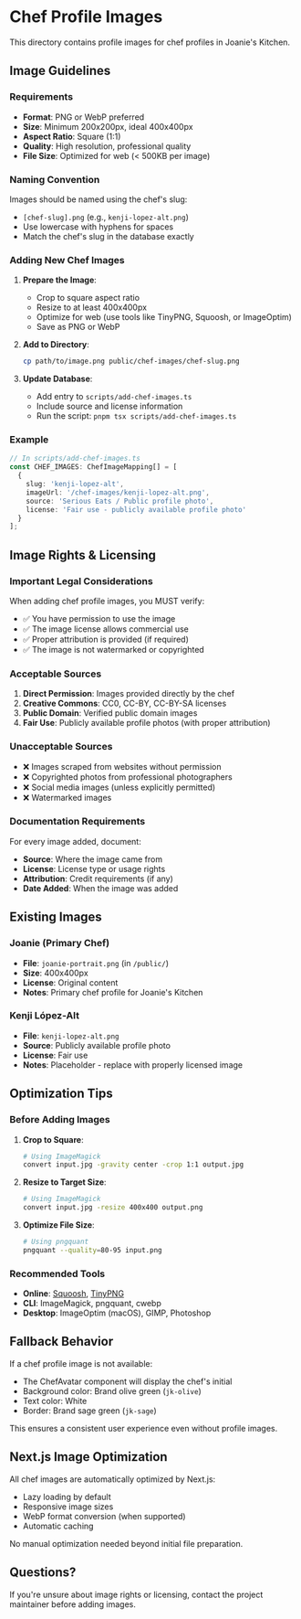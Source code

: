 # Chef Profile Images

This directory contains profile images for chef profiles in Joanie's Kitchen.

## Image Guidelines

### Requirements

- **Format**: PNG or WebP preferred
- **Size**: Minimum 200x200px, ideal 400x400px
- **Aspect Ratio**: Square (1:1)
- **Quality**: High resolution, professional quality
- **File Size**: Optimized for web (< 500KB per image)

### Naming Convention

Images should be named using the chef's slug:
- `[chef-slug].png` (e.g., `kenji-lopez-alt.png`)
- Use lowercase with hyphens for spaces
- Match the chef's slug in the database exactly

### Adding New Chef Images

1. **Prepare the Image**:
   - Crop to square aspect ratio
   - Resize to at least 400x400px
   - Optimize for web (use tools like TinyPNG, Squoosh, or ImageOptim)
   - Save as PNG or WebP

2. **Add to Directory**:
   ```bash
   cp path/to/image.png public/chef-images/chef-slug.png
   ```

3. **Update Database**:
   - Add entry to `scripts/add-chef-images.ts`
   - Include source and license information
   - Run the script: `pnpm tsx scripts/add-chef-images.ts`

### Example

```typescript
// In scripts/add-chef-images.ts
const CHEF_IMAGES: ChefImageMapping[] = [
  {
    slug: 'kenji-lopez-alt',
    imageUrl: '/chef-images/kenji-lopez-alt.png',
    source: 'Serious Eats / Public profile photo',
    license: 'Fair use - publicly available profile photo'
  }
];
```

## Image Rights & Licensing

### Important Legal Considerations

When adding chef profile images, you MUST verify:
- ✅ You have permission to use the image
- ✅ The image license allows commercial use
- ✅ Proper attribution is provided (if required)
- ✅ The image is not watermarked or copyrighted

### Acceptable Sources

1. **Direct Permission**: Images provided directly by the chef
2. **Creative Commons**: CC0, CC-BY, CC-BY-SA licenses
3. **Public Domain**: Verified public domain images
4. **Fair Use**: Publicly available profile photos (with proper attribution)

### Unacceptable Sources

- ❌ Images scraped from websites without permission
- ❌ Copyrighted photos from professional photographers
- ❌ Social media images (unless explicitly permitted)
- ❌ Watermarked images

### Documentation Requirements

For every image added, document:
- **Source**: Where the image came from
- **License**: License type or usage rights
- **Attribution**: Credit requirements (if any)
- **Date Added**: When the image was added

## Existing Images

### Joanie (Primary Chef)
- **File**: `joanie-portrait.png` (in `/public/`)
- **Size**: 400x400px
- **License**: Original content
- **Notes**: Primary chef profile for Joanie's Kitchen

### Kenji López-Alt
- **File**: `kenji-lopez-alt.png`
- **Source**: Publicly available profile photo
- **License**: Fair use
- **Notes**: Placeholder - replace with properly licensed image

## Optimization Tips

### Before Adding Images

1. **Crop to Square**:
   ```bash
   # Using ImageMagick
   convert input.jpg -gravity center -crop 1:1 output.jpg
   ```

2. **Resize to Target Size**:
   ```bash
   # Using ImageMagick
   convert input.jpg -resize 400x400 output.png
   ```

3. **Optimize File Size**:
   ```bash
   # Using pngquant
   pngquant --quality=80-95 input.png
   ```

### Recommended Tools

- **Online**: [Squoosh](https://squoosh.app/), [TinyPNG](https://tinypng.com/)
- **CLI**: ImageMagick, pngquant, cwebp
- **Desktop**: ImageOptim (macOS), GIMP, Photoshop

## Fallback Behavior

If a chef profile image is not available:
- The ChefAvatar component will display the chef's initial
- Background color: Brand olive green (`jk-olive`)
- Text color: White
- Border: Brand sage green (`jk-sage`)

This ensures a consistent user experience even without profile images.

## Next.js Image Optimization

All chef images are automatically optimized by Next.js:
- Lazy loading by default
- Responsive image sizes
- WebP format conversion (when supported)
- Automatic caching

No manual optimization needed beyond initial file preparation.

## Questions?

If you're unsure about image rights or licensing, contact the project maintainer before adding images.
